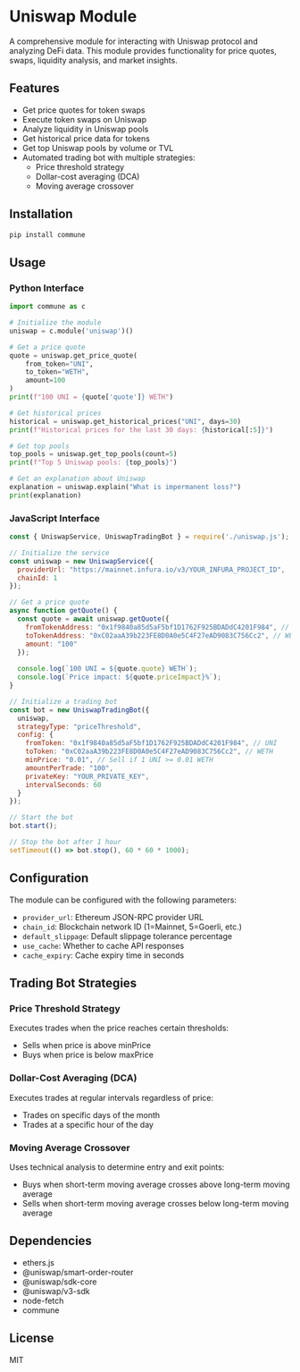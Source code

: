 
# Uniswap Module

A comprehensive module for interacting with Uniswap protocol and analyzing DeFi data. This module provides functionality for price quotes, swaps, liquidity analysis, and market insights.

## Features

- Get price quotes for token swaps
- Execute token swaps on Uniswap
- Analyze liquidity in Uniswap pools
- Get historical price data for tokens
- Get top Uniswap pools by volume or TVL
- Automated trading bot with multiple strategies:
  - Price threshold strategy
  - Dollar-cost averaging (DCA)
  - Moving average crossover

## Installation

```bash
pip install commune
```

## Usage

### Python Interface

```python
import commune as c

# Initialize the module
uniswap = c.module('uniswap')()

# Get a price quote
quote = uniswap.get_price_quote(
    from_token="UNI",
    to_token="WETH",
    amount=100
)
print(f"100 UNI = {quote['quote']} WETH")

# Get historical prices
historical = uniswap.get_historical_prices("UNI", days=30)
print(f"Historical prices for the last 30 days: {historical[:5]}")

# Get top pools
top_pools = uniswap.get_top_pools(count=5)
print(f"Top 5 Uniswap pools: {top_pools}")

# Get an explanation about Uniswap
explanation = uniswap.explain("What is impermanent loss?")
print(explanation)
```

### JavaScript Interface

```javascript
const { UniswapService, UniswapTradingBot } = require('./uniswap.js');

// Initialize the service
const uniswap = new UniswapService({
  providerUrl: "https://mainnet.infura.io/v3/YOUR_INFURA_PROJECT_ID",
  chainId: 1
});

// Get a price quote
async function getQuote() {
  const quote = await uniswap.getQuote({
    fromTokenAddress: "0x1f9840a85d5aF5bf1D1762F925BDADdC4201F984", // UNI
    toTokenAddress: "0xC02aaA39b223FE8D0A0e5C4F27eAD9083C756Cc2", // WETH
    amount: "100"
  });
  
  console.log(`100 UNI = ${quote.quote} WETH`);
  console.log(`Price impact: ${quote.priceImpact}%`);
}

// Initialize a trading bot
const bot = new UniswapTradingBot({
  uniswap,
  strategyType: "priceThreshold",
  config: {
    fromToken: "0x1f9840a85d5aF5bf1D1762F925BDADdC4201F984", // UNI
    toToken: "0xC02aaA39b223FE8D0A0e5C4F27eAD9083C756Cc2", // WETH
    minPrice: "0.01", // Sell if 1 UNI >= 0.01 WETH
    amountPerTrade: "100",
    privateKey: "YOUR_PRIVATE_KEY",
    intervalSeconds: 60
  }
});

// Start the bot
bot.start();

// Stop the bot after 1 hour
setTimeout(() => bot.stop(), 60 * 60 * 1000);
```

## Configuration

The module can be configured with the following parameters:

- `provider_url`: Ethereum JSON-RPC provider URL
- `chain_id`: Blockchain network ID (1=Mainnet, 5=Goerli, etc.)
- `default_slippage`: Default slippage tolerance percentage
- `use_cache`: Whether to cache API responses
- `cache_expiry`: Cache expiry time in seconds

## Trading Bot Strategies

### Price Threshold Strategy

Executes trades when the price reaches certain thresholds:
- Sells when price is above minPrice
- Buys when price is below maxPrice

### Dollar-Cost Averaging (DCA)

Executes trades at regular intervals regardless of price:
- Trades on specific days of the month
- Trades at a specific hour of the day

### Moving Average Crossover

Uses technical analysis to determine entry and exit points:
- Buys when short-term moving average crosses above long-term moving average
- Sells when short-term moving average crosses below long-term moving average

## Dependencies

- ethers.js
- @uniswap/smart-order-router
- @uniswap/sdk-core
- @uniswap/v3-sdk
- node-fetch
- commune

## License

MIT
